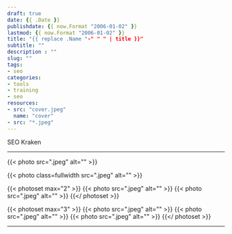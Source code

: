 ```yaml
---
draft: true
date: {{ .Date }}
publishdate: {{ now.Format "2006-01-02" }}
lastmod: {{ now.Format "2006-01-02" }}
title: "{{ replace .Name "-" " " | title }}"
subtitle: ""
description : ""
slug: ""
tags:
- seo
categories:
- tools
- training
- seo
resources:
- src: "cover.jpeg"
  name: "cover"
- src: "*.jpeg"
---
```


SEO Kraken

***

{{< photo src=".jpeg" alt="" >}}

{{< photo class=fullwidth src=".jpeg" alt="" >}}

{{< photoset max="2" >}}
  {{< photo src=".jpeg" alt="" >}}
  {{< photo src=".jpeg" alt="" >}}
{{</ photoset >}}

{{< photoset max="3" >}}
  {{< photo src=".jpeg" alt="" >}}
  {{< photo src=".jpeg" alt="" >}}
  {{< photo src=".jpeg" alt="" >}}
{{</ photoset >}}

***
